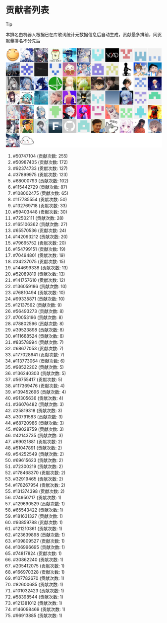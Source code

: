 # 贡献者列表

> [!TIP]
> 本排名由机器人根据已在库歌词统计元数据信息后自动生成，贡献最多排前，同贡献量排名不分先后

![贡献者头像画廊](./CONTRIBUTORS.svg)

1. #50747104 (贡献次数: 255)
2. #50987405 (贡献次数: 172)
3. #92374733 (贡献次数: 127)
4. #37899975 (贡献次数: 123)
5. #68000793 (贡献次数: 102)
6. #115442729 (贡献次数: 87)
7. #108002475 (贡献次数: 65)
8. #117785554 (贡献次数: 50)
9. #132769718 (贡献次数: 33)
10. #59403448 (贡献次数: 30)
11. #72502111 (贡献次数: 28)
12. #165106362 (贡献次数: 27)
13. #65570536 (贡献次数: 24)
14. #142093212 (贡献次数: 20)
15. #79665752 (贡献次数: 20)
16. #154799151 (贡献次数: 19)
17. #70494801 (贡献次数: 19)
18. #34237075 (贡献次数: 15)
19. #144699338 (贡献次数: 13)
20. #52089819 (贡献次数: 13)
21. #141757610 (贡献次数: 12)
22. #136059186 (贡献次数: 10)
23. #76810494 (贡献次数: 10)
24. #99335871 (贡献次数: 10)
25. #12137562 (贡献次数: 9)
26. #56493273 (贡献次数: 8)
27. #70053196 (贡献次数: 8)
28. #78802596 (贡献次数: 8)
29. #39523898 (贡献次数: 8)
30. #111688524 (贡献次数: 8)
31. #83578994 (贡献次数: 7)
32. #68677053 (贡献次数: 7)
33. #177028641 (贡献次数: 7)
34. #113773064 (贡献次数: 6)
35. #98522202 (贡献次数: 5)
36. #136240303 (贡献次数: 5)
37. #56755417 (贡献次数: 5)
38. #117369476 (贡献次数: 4)
39. #139452696 (贡献次数: 4)
40. #91305636 (贡献次数: 4)
41. #36076482 (贡献次数: 3)
42. #25819318 (贡献次数: 3)
43. #30791583 (贡献次数: 3)
44. #68720986 (贡献次数: 3)
45. #69028759 (贡献次数: 3)
46. #42143735 (贡献次数: 3)
47. #69021881 (贡献次数: 2)
48. #51047891 (贡献次数: 2)
49. #54252549 (贡献次数: 2)
50. #69615623 (贡献次数: 2)
51. #72300219 (贡献次数: 2)
52. #178468370 (贡献次数: 2)
53. #32919465 (贡献次数: 2)
54. #178267954 (贡献次数: 2)
55. #131374398 (贡献次数: 2)
56. #74950717 (贡献次数: 1)
57. #129690529 (贡献次数: 1)
58. #65543422 (贡献次数: 1)
59. #181631327 (贡献次数: 1)
60. #93859788 (贡献次数: 1)
61. #121210361 (贡献次数: 1)
62. #123639898 (贡献次数: 1)
63. #109809527 (贡献次数: 1)
64. #106996695 (贡献次数: 1)
65. #74817824 (贡献次数: 1)
66. #30862240 (贡献次数: 1)
67. #205412075 (贡献次数: 1)
68. #166970328 (贡献次数: 1)
69. #107782670 (贡献次数: 1)
70. #82600685 (贡献次数: 1)
71. #101032423 (贡献次数: 1)
72. #58398544 (贡献次数: 1)
73. #121381012 (贡献次数: 1)
74. #146098469 (贡献次数: 1)
75. #96913885 (贡献次数: 1)
